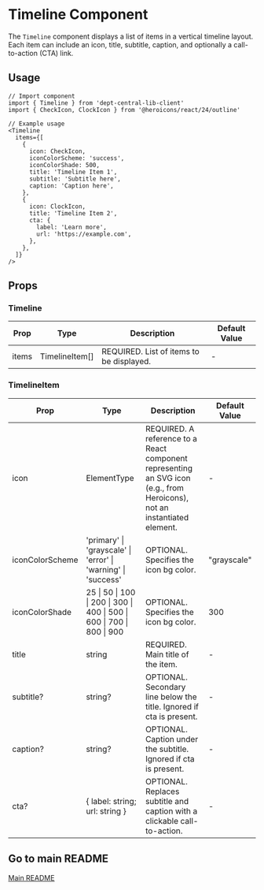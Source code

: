 # Timeline Component

The `Timeline` component displays a list of items in a vertical timeline layout. Each item can include an icon, title, subtitle, caption, and optionally a call-to-action (CTA) link.

## Usage

```tsx
// Import component
import { Timeline } from 'dept-central-lib-client'
import { CheckIcon, ClockIcon } from '@heroicons/react/24/outline'
```

```tsx
// Example usage
<Timeline
  items={[
    {
      icon: CheckIcon,
      iconColorScheme: 'success',
      iconColorShade: 500,
      title: 'Timeline Item 1',
      subtitle: 'Subtitle here',
      caption: 'Caption here',
    },
    {
      icon: ClockIcon,
      title: 'Timeline Item 2',
      cta: {
        label: 'Learn more',
        url: 'https://example.com',
      },
    },
  ]}
/>
```

## Props

### Timeline

| Prop  | Type           | Description                              | Default Value |
| ----- | -------------- | ---------------------------------------- | ------------- |
| items | TimelineItem[] | REQUIRED. List of items to be displayed. | -             |

### TimelineItem

| Prop            | Type                                                                    | Description                                                                                                              | Default Value |
| --------------- | ----------------------------------------------------------------------- | ------------------------------------------------------------------------------------------------------------------------ | ------------- |
| icon            | ElementType                                                             | REQUIRED. A reference to a React component representing an SVG icon (e.g., from Heroicons), not an instantiated element. | -             |
| iconColorScheme | 'primary' \| 'grayscale' \| 'error' \| 'warning' \| 'success'           | OPTIONAL. Specifies the icon bg color.                                                                                    | "grayscale"   |
| iconColorShade  | 25 \| 50 \| 100 \| 200 \| 300 \| 400 \| 500 \| 600 \| 700 \| 800 \| 900 | OPTIONAL. Specifies the icon bg color.                                                                                    | 300           |
| title           | string                                                                  | REQUIRED. Main title of the item.                                                                                        | -             |
| subtitle?       | string?                                                                 | OPTIONAL. Secondary line below the title. Ignored if cta is present.                                                     | -             |
| caption?        | string?                                                                 | OPTIONAL. Caption under the subtitle. Ignored if cta is present.                                                         | -             |
| cta?            | { label: string; url: string }                                          | OPTIONAL. Replaces subtitle and caption with a clickable call-to-action.                                                 | -             |

## Go to main README

[Main README](../../../README.md#components)
